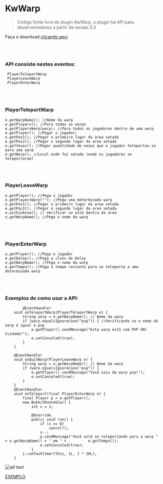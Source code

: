 # KwWarp
> Código fonte livre do plugin KwWarp, o plugin há API para desenvolvedores a partir da versão 0.3

Faça o download [clicando aqui](http://devkewi.esy.es/plugins/kwwarp/)

<br><br>

### API consiste nestes eventos:
```
 PlayerTeleportWarp
 PlayerLeaveWarp
 PlayerEnterWarp
```

<br><br>

### PlayerTeleportWarp
```
e.getWarpName(); //Nome da warp
e.getPlayers(); //Para todas as warps
e.getPlayersWarp(warp); //Para todos os jogadores dentro de uma warp
e.getPlayer(); //Pegar o jogador;
e.getPos1(); //Pegar o primeiro lugar da area setada
e.getPos2(); //Pegar o segundo lugar da area setada
e.getVezes(); //Pegar quantidade de vezes que o jogador teleportou-se para uma warp
e.getWarp(); //Local onde foi setado (onde os jogadores se teleportaram)
```

<br><br>

### PlayerLeaveWarp
```
e.getPlayer(); //Pega o jogador
e.getPlayersWarp(""); //Pega uma determinada warp 
e.getPos1(); //Pegar o primeiro lugar da area setada
e.getPos2(); //Pegar o segundo lugar da area setada
e.withinArea(); // Verificar se está dentro da area
e.getWarpName(); //Pega o nome da warp
```

<br><br>

### PlayerEnterWarp
```
e.getPlayer(); //Pega o jogador
e.getDelay(); //Pega a class de Delay
e.getWarpName(); //Pega o nome da warp
e.getTempo(); //Pega o tempo restante para se teleporta a uma determinada warp
```
<br><br>

### Exemplos de como usar a API:
```
        @EventHandler
	void onTeleportWarp(PlayerTeleportWarp e) {
		String warp = e.getWarpName(); // Nome da warp
		if (warp.equalsIgnoreCase("pvp")) { //Verificando se o nome da warp é igual a pvp
			e.getPlayer().sendMessage("Esta warp está com PVP ON! Cuidado!");
			e.setCanceled(true);
		}
	}

	@EventHandler
	void onQuitWarp(PlayerLeaveWarp e) {
		String warp = e.getWarpName(); // Nome da warp
		if (warp.equalsIgnoreCase("pvp")) {
			e.getPlayer().sendMessage("Você saiu da warp pvp!");
			e.setCanceled(true);
		}
	}
	@EventHandler
	void onTeleport(final PlayerEnterWarp e) {
		final Player p = e.getPlayer();
		new BukkitRunnable() {
			int x = 2;

			@Override
			public void run() {
				if (x == 0)
					cancel();
				x--;
				p.sendMessage("Você está se teleportando para a warp " + e.getWarpName() + " em " +          e.getTempo());
				e.setCanceled(true);
			}
		}.runTaskTimer(this, 1L, 1 * 20L);
	}
```

![alt text](https://i.imgur.com/0vCmMCC.png) <br>

[EXEMPLO](https://youtu.be/M1Bu48GjCh8)
